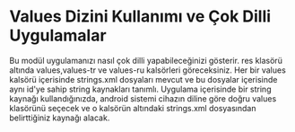 # Values Dizini Kullanımı ve Çok Dilli Uygulamalar

Bu modül uygulamanızı nasıl çok dilli yapabileceğinizi gösterir. res klasörü altında values,values-tr ve values-ru kalsörleri göreceksiniz. Her bir values kalsörü içerisinde strings.xml dosyaları mevcut ve bu dosyalar içerisinde aynı id'ye sahip string kaynakları tanımlı. Uygulama içerisinde bir string kaynağı kullandığınızda, android sistemi cihazın diline göre doğru values klasörünü seçecek ve o kalsörün altındaki strings.xml dosyasından belirttiğiniz kaynağı alacak.